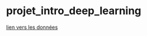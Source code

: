 # projet_intro_deep_learning

[lien vers les données](http://vision.stanford.edu/aditya86/ImageNetDogs/)